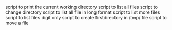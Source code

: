 script to print the current working directory
script to list all files
script to change directory
script to list all file in long format
script to list more files
script to list files digit only
script to create firstdirectory in /tmp/ file 
script to move a file
